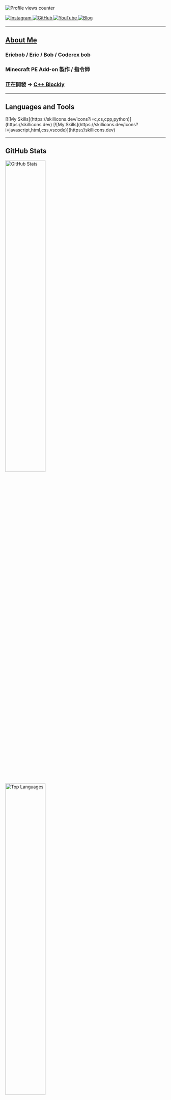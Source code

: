 <!-- README.md -->

![Profile views counter](https://komarev.com/ghpvc/?username=EricbobXD&&style=flat-square)

<div>
  <a href="https://instagram.com/Coderex._.bob" target="_blank">
    <img src="https://img.shields.io/badge/Instagram-%23000000.svg?&style=for-the-badge&logo=instagram&logoColor=white" alt="Instagram" style="margin-bottom: 5px;" />
  </a>
  <a href="https://github.com/EricbobXD" target="_blank">
    <img src="https://img.shields.io/badge/GitHub-%2324292e.svg?&style=for-the-badge&logo=github&logoColor=white" alt="GitHub" style="margin-bottom: 5px;" />
  </a>
  <a href="https://www.youtube.com/user/@ericbob_metro" target="_blank">
    <img src="https://img.shields.io/badge/YouTube-%23EE4831.svg?&style=for-the-badge&logo=youtube&logoColor=white" alt="YouTube" style="margin-bottom: 5px;" />
  </a>
  <a href="https://your-blog-url.com" target="_blank">
    <img src="https://img.shields.io/badge/Blog-%2312100E.svg?&style=for-the-badge&logo=blogger&logoColor=white" alt="Blog" style="margin-bottom: 5px;" />
  </a>
</div>

---

## [About Me](https://lit.link/coderexbob)

<h3>Ericbob / Eric / Bob / Coderex bob</h3>
<h3>Minecraft PE Add-on 製作 / 指令師<h3>
<h3>正在開發 → <a href="https://github.com/EricbobXD/C_plus_plus_Blockly" target="_blank">C++ Blockly</a></h3>
  
---

## Languages and Tools
<div>
  <a>[![My Skills](https://skillicons.dev/icons?i=c,cs,cpp,python)](https://skillicons.dev)</a>
  <a>[![My Skills](https://skillicons.dev/icons?i=javascript,html,css,vscode)](https://skillicons.dev)</a>
<div>

---

## GitHub Stats

<img src="https://github-readme-stats.vercel.app/api?username=EricbobXD&show_icons=true&count_private=true&hide_border=true" alt="GitHub Stats" style="width: 50%; display: inline-block;" />
<img src="https://github-readme-stats.vercel.app/api/top-langs/?username=EricbobXD&hide_border=true&layout=compact" alt="Top Languages" style="width: 50%; display: inline-block;" />
